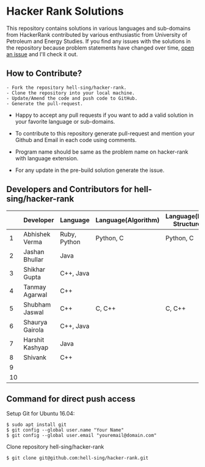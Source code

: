 # Hacker Rank Solutions
 This repository contains solutions in various languages and sub-domains from HackerRank contributed by various enthusiastic from University of Petroleum and Energy Studies. If you find any issues with the solutions in the repository because problem statements have changed over time, [open an issue](https://github.com/hell-sing/hacker-rank/issues) and I'll check it out.  

## How to Contribute?
```
- Fork the repository hell-sing/hacker-rank.
- Clone the repository into your local machine.
- Update/Amend the code and push code to GitHub.
- Generate the pull-request.
```

* Happy to accept any pull requests if you want to add a valid solution in your favorite language or sub-domains.

* To contribute to this repository generate pull-request and mention your Github and Email in each code using comments.

* Program name should be same as the problem name on hacker-rank with language extension.

* For any update in the pre-build solution generate the issue.

## Developers and Contributors for hell-sing/hacker-rank

|   |   Developer    |     Language    |Language(Algorithm)|Language(Data Structure)| Score  | Badge |
|---|----------------|-----------------|-------------------|------------------------|--------|-------|
| 1 |Abhishek Verma  |  Ruby, Python   |    Python, C      |     Python, C          |   7    |       |
| 2 |Jashan Bhullar  |  Java           |                   |                        |        |       |
| 3 |Shikhar Gupta   |  C++, Java      |                   |                        |   4    |       |
| 4 |Tanmay Agarwal  |  C++            |                   |                        |   6    |       |
| 5 |Shubham Jaswal  |  C++            |    C, C++         |     C, C++             |  10    |       |
| 6 |Shaurya Gairola |  C++, Java      |                   |                        |        |       |
| 7 |Harshit Kashyap |  Java           |                   |                        |        |       |
| 8 |Shivank         |  C++            |                   |                        |        |       |
| 9 |                |                 |                   |                        |        |       |
|10 |                |                 |                   |                        |        |       |

## Command for direct push access

Setup Git for Ubuntu 16.04:
```
$ sudo apt install git
$ git config --global user.name "Your Name"
$ git config --global user.email "youremail@domain.com"
```

Clone repository hell-sing/hacker-rank
```
$ git clone git@github.com:hell-sing/hacker-rank.git
```
